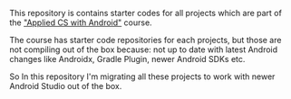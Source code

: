 This repository is contains starter codes for all projects which are part of the ["Applied CS with Android"](http://g.co/cswithandroid) course.

The course has starter code repositories for each projects, but those are not compiling out of the box because:
not up to date with latest Android changes like Androidx, Gradle Plugin, newer Android SDKs etc.

So In this repository I'm migrating all these projects to work with newer Android Studio out of the box.
